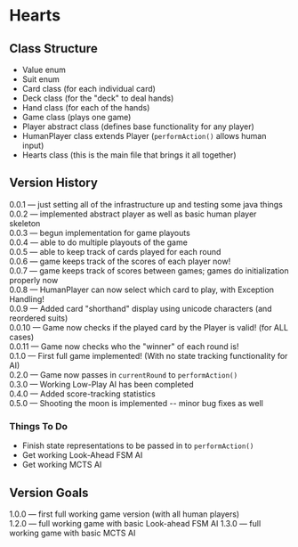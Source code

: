 # Hearts

## Class Structure
- Value enum  
- Suit enum  
- Card class (for each individual card)  
- Deck class (for the "deck" to deal hands)  
- Hand class (for each of the hands)  
- Game class (plays one game)  
- Player abstract class (defines base functionality for any player)  
- HumanPlayer class extends Player (`performAction()` allows human input)  
- Hearts class (this is the main file that brings it all together)  

## Version History

0.0.1 &mdash; just setting all of the infrastructure up and testing some java things  
0.0.2 &mdash; implemented abstract player as well as basic human player skeleton  
0.0.3 &mdash; begun implementation for game playouts  
0.0.4 &mdash; able to do multiple playouts of the game  
0.0.5 &mdash; able to keep track of cards played for each round  
0.0.6 &mdash; game keeps track of the scores of each player now!  
0.0.7 &mdash; game keeps track of scores between games; games do initialization properly now  
0.0.8 &mdash; HumanPlayer can now select which card to play, with Exception Handling!  
0.0.9 &mdash; Added card "shorthand" display using unicode characters (and reordered suits)  
0.0.10 &mdash; Game now checks if the played card by the Player is valid! (for ALL cases)  
0.0.11 &mdash; Game now checks who the "winner" of each round is!  
0.1.0 &mdash; First full game implemented! (With no state tracking functionality for AI)  
0.2.0 &mdash; Game now passes in `currentRound` to `performAction()`  
0.3.0 &mdash; Working Low-Play AI has been completed  
0.4.0 &mdash; Added score-tracking statistics  
0.5.0 &mdash; Shooting the moon is implemented -- minor bug fixes as well  

### Things To Do

- Finish state representations to be passed in to `performAction()`  
- Get working Look-Ahead FSM AI  
- Get working MCTS AI  

## Version Goals

1.0.0 &mdash; first full working game version (with all human players)  
1.2.0 &mdash; full working game with basic Look-ahead FSM AI
1.3.0 &mdash; full working game with basic MCTS AI